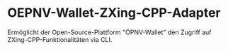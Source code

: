 # OEPNV-Wallet-ZXing-CPP-Adapter
 Ermöglicht der Open-Source-Plattform "ÖPNV-Wallet" den Zugriff auf ZXing-CPP-Funktionalitäten via CLI.
